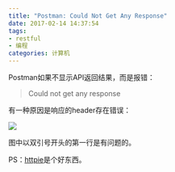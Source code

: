 ```yaml
---
title: "Postman: Could Not Get Any Response"
date: 2017-02-14 14:37:54
tags:
- restful
- 编程
categories: 计算机
---
```


Postman如果不显示API返回结果，而是报错：

> Could not get any response

有一种原因是响应的header存在错误：

![](https://wx1.sinaimg.cn/large/006tNbRwly1fwvx7lf9t7j30jd04fq3q.jpg)

图中以双引号开头的第一行是有问题的。

PS：[httpie](https://httpie.org)是个好东西。
